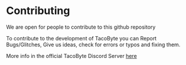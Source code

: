 # Contributing

We are open for people to contribute to this github repository

To contribute to the development of TacoByte you can Report Bugs/Glitches, Give us ideas, check for errors or typos and fixing them.

More info in the official TacoByte Discord Server [here](https://discord.gg/bnfHAe3Na5) 
